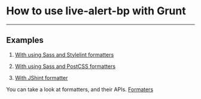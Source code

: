 # How to use live-alert-bp with Grunt

---

## Examples

1. [With using Sass and Stylelint formatters](https://github.com/Yuriy-Svetlov/live-alert-bp/tree/master/documentation/examples/grunt/sass-stylelint-formatters)

2. [With using Sass and PostCSS formatters](https://github.com/Yuriy-Svetlov/live-alert-bp/tree/master/documentation/examples/grunt/sass-postcss-formatters)

3. [With JShint formatter](https://github.com/Yuriy-Svetlov/live-alert-bp/tree/master/documentation/examples/grunt/jshint-formatter)


You can take a look at formatters, and their APIs. [Formaters](https://github.com/Yuriy-Svetlov/live-alert-bp#formaters)
